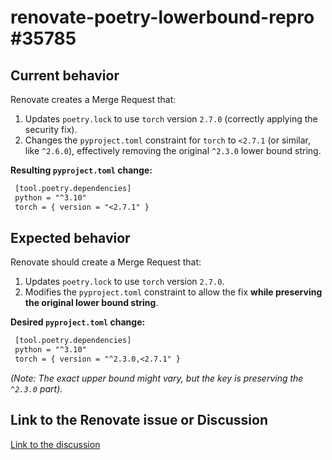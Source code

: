 # renovate-poetry-lowerbound-repro #35785

## Current behavior

Renovate creates a Merge Request that:

1. Updates `poetry.lock` to use `torch` version `2.7.0` (correctly applying the security fix).
2. Changes the `pyproject.toml` constraint for `torch` to `<2.7.1` (or similar, like `^2.6.0`), effectively removing the original `^2.3.0` lower bound string.

**Resulting `pyproject.toml` change:**

```diff
 [tool.poetry.dependencies]
 python = "^3.10"
 torch = { version = "<2.7.1" }
```

## Expected behavior

Renovate should create a Merge Request that:

1. Updates `poetry.lock` to use `torch` version `2.7.0`.
2. Modifies the `pyproject.toml` constraint to allow the fix **while preserving the original lower bound string**.

**Desired `pyproject.toml` change:**

```diff
 [tool.poetry.dependencies]
 python = "^3.10"
 torch = { version = "^2.3.0,<2.7.1" }
```

*(Note: The exact upper bound might vary, but the key is preserving the `^2.3.0` part).*

## Link to the Renovate issue or Discussion

[Link to the discussion](https://github.com/renovatebot/renovate/discussions/35785)
